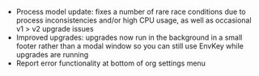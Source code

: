 - Process model update: fixes a number of rare race conditions due to process inconsistencies and/or high CPU usage, as well as occasional v1 > v2 upgrade issues
- Improved upgrades: upgrades now run in the background in a small footer rather than a modal window so you can still use EnvKey while upgrades are running
- Report error functionality at bottom of org settings menu

